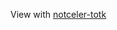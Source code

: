 View with [notceler-totk](https://restite.org/notceler-totk/?github=zd3nik/totk-hundo-plus-route/main/route.yml)
